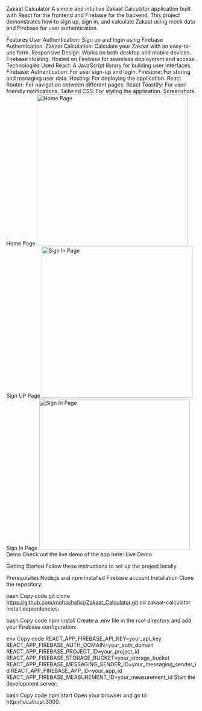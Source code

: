 Zakaat Calculator
A simple and intuitive Zakaat Calculator application built with React for the frontend and Firebase for the backend. This project demonstrates how to sign up, sign in, and calculate Zakaat using mock data and Firebase for user authentication.

Features
User Authentication: Sign up and login using Firebase Authentication.
Zakaat Calculation: Calculate your Zakaat with an easy-to-use form.
Responsive Design: Works on both desktop and mobile devices.
Firebase Hosting: Hosted on Firebase for seamless deployment and access.
Technologies Used
React: A JavaScript library for building user interfaces.
Firebase:
Authentication: For user sign-up and login.
Firestore: For storing and managing user data.
Hosting: For deploying the application.
React Router: For navigation between different pages.
React Toastify: For user-friendly notifications.
Tailwind CSS: For styling the application.
Screenshots
Home Page
<img src="./screenshots/HomePage.PNG" alt="Home Page" width="400">
Sign UP Page
<img src="./screenshots/SignUp.PNG" alt="Sign In Page" width="400">
Sign In Page
<img src="./screenshots/SignIn.PNG" alt="Sign In Page" width="400">
Demo
Check out the live demo of the app here: Live Demo

Getting Started
Follow these instructions to set up the project locally.

Prerequisites
Node.js and npm installed
Firebase account
Installation
Clone the repository:

bash
Copy code
git clone https://github.com/mohashafici/Zakaat_Calculator.git
cd zakaat-calculator
Install dependencies:

bash
Copy code
npm install
Create a .env file in the root directory and add your Firebase configuration:

env
Copy code
REACT_APP_FIREBASE_API_KEY=your_api_key
REACT_APP_FIREBASE_AUTH_DOMAIN=your_auth_domain
REACT_APP_FIREBASE_PROJECT_ID=your_project_id
REACT_APP_FIREBASE_STORAGE_BUCKET=your_storage_bucket
REACT_APP_FIREBASE_MESSAGING_SENDER_ID=your_messaging_sender_id
REACT_APP_FIREBASE_APP_ID=your_app_id
REACT_APP_FIREBASE_MEASUREMENT_ID=your_measurement_id
Start the development server:

bash
Copy code
npm start
Open your browser and go to http://localhost:3000.
